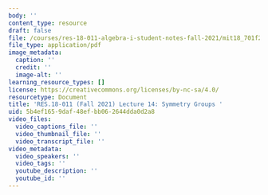 ```yaml
---
body: ''
content_type: resource
draft: false
file: /courses/res-18-011-algebra-i-student-notes-fall-2021/mit18_701f21_lect14.pdf
file_type: application/pdf
image_metadata:
  caption: ''
  credit: ''
  image-alt: ''
learning_resource_types: []
license: https://creativecommons.org/licenses/by-nc-sa/4.0/
resourcetype: Document
title: 'RES.18-011 (Fall 2021) Lecture 14: Symmetry Groups '
uid: 5b4ef165-9daf-48ef-bb06-2644dda0d2a8
video_files:
  video_captions_file: ''
  video_thumbnail_file: ''
  video_transcript_file: ''
video_metadata:
  video_speakers: ''
  video_tags: ''
  youtube_description: ''
  youtube_id: ''
---
```

